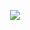 <p align="center">
  <img src="https://capsule-render.vercel.app/api?type=waving&color=3DDC84&height=190&section=header&text=Hi! I'm Junghyun&fontSize=50" />
</p>

<!--
## 정현 / Backend Developer
### 🌱 Currently Doing
+ 
### 🌼 Interest
+ java
+ spring
![Anurag's GitHub stats](https://github-readme-stats.vercel.app/api?username=junghyun&theme=vue&show_icons=true)


😎 **Tech Stack** 😎

<img src="https://img.shields.io/badge/Java-007396?style=flat&logo=Java&logoColor=white"/></a>
<img src="https://img.shields.io/badge/Spring Boot-6DB33F?style=flat&logo=SpringBoot&logoColor=white"/></a>
<img src="https://img.shields.io/badge/Gradle-02303A?style=flat&logo=Gradle&logoColor=white"/></a>
<img src="https://img.shields.io/badge/MariaDB-003545?style=flat&logo=MariaDB&logoColor=white"/></a>


🐍 **1 Day 1 Commit**
![snake gif](https://github.com/taz-dev/taz-dev/blob/output/github-contribution-grid-snake.gif)


--!>

